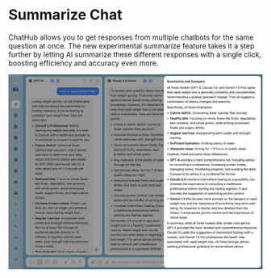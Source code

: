 # Summarize Chat <Badge type="warning" text="new" />

ChatHub allows you to get responses from multiple chatbots for the same question at once. The new experimental summarize feature takes it a step further by letting AI summarize these different responses with a single click, boosting efficiency and accuracy even more.

![Summarize Chat](../assets/summarize.png)